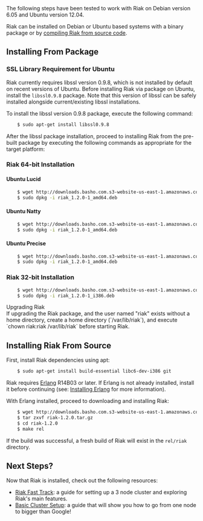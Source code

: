 <div class="info">The following steps have been tested to work with Riak on Debian version 6.05 and Ubuntu version 12.04.</div>

Riak can be installed on Debian or Ubuntu based systems with
a binary package or by [compiling Riak from source
code](https://wiki.basho.com/Installing-Riak-from-Source.html).

Installing From Package
-----------------------

### SSL Library Requirement for Ubuntu

Riak currently requires libssl version 0.9.8, which is not installed by
default on recent versions of Ubuntu. Before installing Riak via package
on Ubuntu, install the `libssl0.9.8` package. Note that this
version of libssl can be safely installed alongside current/existing
libssl installations.

To install the libssl version 0.9.8 package, execute the following
command:

```bash
    $ sudo apt-get install libssl0.9.8
```

After the libssl package installation, proceed to installing Riak from
the pre-built package by executing the following commands as appropriate
for the target platform:

### Riak 64-bit Installation

#### Ubuntu Lucid

```bash
    $ wget http://downloads.basho.com.s3-website-us-east-1.amazonaws.com/riak/CURRENT/ubuntu/lucid/riak_1.2.0-1_amd64.deb
    $ sudo dpkg -i riak_1.2.0-1_amd64.deb
```

#### Ubuntu Natty  

```bash
    $ wget http://downloads.basho.com.s3-website-us-east-1.amazonaws.com/riak/CURRENT/ubuntu/natty/riak_1.2.0-1_amd64.deb
    $ sudo dpkg -i riak_1.2.0-1_amd64.deb
```

#### Ubuntu Precise

```bash
    $ wget http://downloads.basho.com.s3-website-us-east-1.amazonaws.com/riak/CURRENT/ubuntu/precise/riak_1.2.0-1_amd64.deb
    $ sudo dpkg -i riak_1.2.0-1_amd64.deb
```

### Riak 32-bit Installation

```bash
    $ wget http://downloads.basho.com.s3-website-us-east-1.amazonaws.com/riak/CURRENT/ubuntu/lucid/riak_1.2.0-1_i386.deb
    $ sudo dpkg -i riak_1.2.0-1_i386.deb
```
<div class="note"><div class="title">Upgrading Riak</div>If upgrading the Riak package, and the user named "riak" exists without a home directory, create a home directory (`/var/lib/riak`), and execute `chown riak:riak /var/lib/riak` before starting Riak.</div>


Installing Riak From Source
---------------------------

First, install Riak dependencies using apt:

```bash
    $ sudo apt-get install build-essential libc6-dev-i386 git
```

Riak requires [Erlang](http://www.erlang.org/) R14B03 or later. If
Erlang is not already installed, install it before continuing (see:
[Installing Erlang](https://wiki.basho.com/Installing-Erlang.html) for more
information).

With Erlang installed, proceed to downloading and installing Riak:

```bash
    $ wget http://downloads.basho.com.s3-website-us-east-1.amazonaws.com/riak/CURRENT/riak-1.2.0.tar.gz
    $ tar zxvf riak-1.2.0.tar.gz
    $ cd riak-1.2.0
    $ make rel
```

If the build was successful, a fresh build of Riak will exist in the
`rel/riak` directory.

Next Steps?
-----------

Now that Riak is installed, check out the following resources:

-   [Riak Fast Track](https://wiki.basho.com/The-Riak-Fast-Track.html): a
    guide for setting up a 3 node cluster and exploring Riak's main
    features.
-   [Basic Cluster
    Setup](https://wiki.basho.com/Basic-Cluster-Setup.html):
    a guide that will show you how to go from one node to bigger than
    Google!
